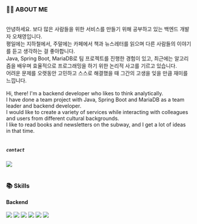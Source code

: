 ### 🧑‍💻 ABOUT ME
<br/>
  안녕하세요. 보다 많은 사람들을 위한 서비스를 만들기 위해 공부하고 있는 백엔드 개발자 오채영입니다.<br/>
  평일에는 지하철에서, 주말에는 카페에서 책과 뉴스레터를 읽으며 다른 사람들의 이야기를 듣고 생각하는 걸 좋아합니다.<br/>
  Java, Spring Boot, MariaDB로 팀 프로젝트를 진행한 경험이 있고, 
  최근에는 알고리즘을 배우며 효율적으로 프로그래밍을 하기 위한 논리적 사고를 기르고 있습니다.<br/>
  어려운 문제를 오랫동안 고민하고 스스로 해결했을 때 그간의 고생을 잊을 만큼 재미를 느낍니다.<br/>
  <br/>
  Hi, there! I'm a backend developer who likes to think analytically.<br/>
  I have done a team project with Java, Spring Boot and MariaDB as a team leader and backend developer.<br/>
  I would like to create a variety of services while interacting with colleagues and users from different cultural backgrounds.<br/>
  I like to read books and newsletters on the subway, and I get a lot of ideas in that time.<br/>
<br/>

##### `contact`<br/>
<a href="mailto:iscowkite@gmail.com" target="_blank"><img src="https://img.shields.io/badge/web3765@gmail.com-EA4335?style=flat&logo=Gmail&logoColor=white"/></a><br/><br/>

### 📚 Skills 
#### Backend
<p>
  <img src="https://img.shields.io/badge/Java-007396?style=flat&logo=OpenJDK&logoColor=white"/> <img src="https://img.shields.io/badge/Spring Boot-6DB33F?style=flat&logo=SpringBoot&logoColor=white"/>
  <img src="https://img.shields.io/badge/SpringSecurity-6DB33F?style=flat&logo=SpringSecurity&logoColor=white"/>
  <img src="https://img.shields.io/badge/MariaDB-003545?style=flat&logo=MariaDB&logoColor=white"/>
  <img src="https://img.shields.io/badge/Gradle-02303A?style=flat&logo=Gradle&logoColor=white"/>
  <img src="https://img.shields.io/badge/Apache-D22128?style=flat&logo=Apache&logoColor=white"/>
</p>

